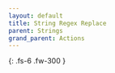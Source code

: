 ```yaml
---
layout: default
title: String Regex Replace
parent: Strings
grand_parent: Actions
---
```

{: .fs-6 .fw-300 }
